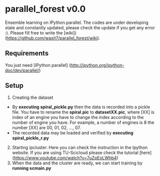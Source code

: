 # parallel_forest v0.0
Ensemble learning on IPython.parallel. The codes are under developing state and constantly updated, please check the update if you get any error :). Please fill free to write the [wiki])(https://github.com/wasit7/parallel_forest/wiki).
## Requirements
You just need [IPython.parallel] (http://ipython.org/ipython-doc/dev/parallel/)
## Setup
1. Creating the dataset
  * By **executing spiral_pickle.py** then the data is recorded into a pickle file. You have to rename the **spiral.pic** to **datasetXX.pic**, where [XX] is index of an engine you have to change the index according to the number of engine you have. For example, a number of engines is 8 the number [XX] are 00, 01, 02, ..., 07.
  * The recorded data may be loaded and verified by **executing spiral_pickle_r.py**
2. Starting ipcluster. Here you can check the instruction in the Ipython website. If you are using TU-Scicloud please check the tutorial [here] (https://www.youtube.com/watch?v=7uZpEoLWhb4)
3. When the data and the cluster are ready, we can start training by **running scmain.py**
